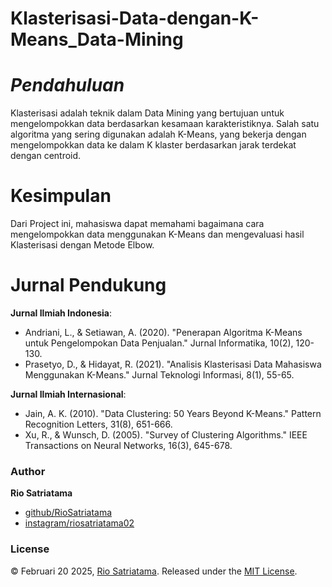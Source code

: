 # Klasterisasi-Data-dengan-K-Means_Data-Mining

# *Pendahuluan*

Klasterisasi adalah teknik dalam Data Mining yang bertujuan untuk mengelompokkan data berdasarkan kesamaan karakteristiknya. Salah satu algoritma yang sering digunakan adalah K-Means, yang bekerja dengan mengelompokkan data ke dalam K klaster berdasarkan jarak terdekat dengan centroid.

# **Kesimpulan**

Dari Project ini, mahasiswa dapat memahami bagaimana cara mengelompokkan data menggunakan K-Means dan mengevaluasi hasil Klasterisasi dengan Metode Elbow.

# **Jurnal Pendukung**

**Jurnal Ilmiah Indonesia**:

- Andriani, L., & Setiawan, A. (2020). "Penerapan Algoritma K-Means untuk Pengelompokan Data Penjualan." Jurnal Informatika, 10(2), 120-130.
- Prasetyo, D., & Hidayat, R. (2021). "Analisis Klasterisasi Data Mahasiswa Menggunakan K-Means." Jurnal Teknologi Informasi, 8(1), 55-65.


**Jurnal Ilmiah Internasional**:

- Jain, A. K. (2010). "Data Clustering: 50 Years Beyond K-Means." Pattern Recognition Letters, 31(8), 651-666.
- Xu, R., & Wunsch, D. (2005). "Survey of Clustering Algorithms." IEEE Transactions on Neural Networks, 16(3), 645-678.

### Author

**Rio Satriatama**

* [github/RioSatriatama](https://github.com/RioSatriatama)
* [instagram/riosatriatama02](https://www.instagram.com/riosatriatama02)

### License

© Februari 20 2025, [Rio Satriatama](https://github.com/RioSatriatama).
Released under the [MIT License](LICENSE).
